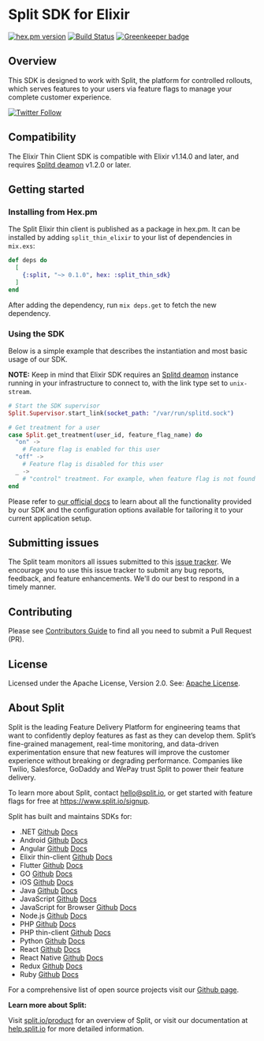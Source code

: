 # Split SDK for Elixir

[![hex.pm version](https://img.shields.io/hexpm/v/split_thin_sdk)](https://img.shields.io/hexpm/v/split_thin_sdk) [![Build Status](https://github.com/splitio/elixir-thin-client/actions/workflows/ci-cd.yml/badge.svg)](https://github.com/splitio/elixir-thin-client/actions/workflows/ci-cd.yml) [![Greenkeeper badge](https://badges.greenkeeper.io/splitio/elixir-thin-client.svg)](https://greenkeeper.io/)

## Overview
This SDK is designed to work with Split, the platform for controlled rollouts, which serves features to your users via feature flags to manage your complete customer experience.

[![Twitter Follow](https://img.shields.io/twitter/follow/splitsoftware.svg?style=social&label=Follow&maxAge=1529000)](https://twitter.com/intent/follow?screen_name=splitsoftware)

## Compatibility

The Elixir Thin Client SDK is compatible with Elixir v1.14.0 and later, and requires [Splitd deamon](https://help.split.io/hc/en-us/articles/18305269686157-Split-Daemon-splitd#local-deployment-recommended) v1.2.0 or later.

## Getting started

### Installing from Hex.pm

The Split Elixir thin client is published as a package in hex.pm. It can be installed
by adding `split_thin_elixir` to your list of dependencies in `mix.exs`:

```elixir
def deps do
  [
    {:split, "~> 0.1.0", hex: :split_thin_sdk}
  ]
end
```

After adding the dependency, run `mix deps.get` to fetch the new dependency.

### Using the SDK

Below is a simple example that describes the instantiation and most basic usage of our SDK.

**NOTE:** Keep in mind that Elixir SDK requires an [Splitd deamon](https://help.split.io/hc/en-us/articles/18305269686157-Split-Daemon-splitd#local-deployment-recommended) instance running in your infrastructure to connect to, with the link type set to `unix-stream`.

```elixir
# Start the SDK supervisor
Split.Supervisor.start_link(socket_path: "/var/run/splitd.sock")

# Get treatment for a user
case Split.get_treatment(user_id, feature_flag_name) do
  "on" ->
    # Feature flag is enabled for this user
  "off" ->
    # Feature flag is disabled for this user
  _ ->
    # "control" treatment. For example, when feature flag is not found or Elixir SDK wasn't able to connect to Splitd
end
```

Please refer to [our official docs](https://help.split.io/hc/en-us/articles/26988707417869-Elixir-Thin-Client-SDK) to learn about all the functionality provided by our SDK and the configuration options available for tailoring it to your current application setup.

## Submitting issues

The Split team monitors all issues submitted to this [issue tracker](https://github.com/splitio/elixir-thin-client/issues). We encourage you to use this issue tracker to submit any bug reports, feedback, and feature enhancements. We'll do our best to respond in a timely manner.

## Contributing
Please see [Contributors Guide](CONTRIBUTORS-GUIDE.md) to find all you need to submit a Pull Request (PR).

## License
Licensed under the Apache License, Version 2.0. See: [Apache License](http://www.apache.org/licenses/).

## About Split

Split is the leading Feature Delivery Platform for engineering teams that want to confidently deploy features as fast as they can develop them. Split’s fine-grained management, real-time monitoring, and data-driven experimentation ensure that new features will improve the customer experience without breaking or degrading performance. Companies like Twilio, Salesforce, GoDaddy and WePay trust Split to power their feature delivery.

To learn more about Split, contact hello@split.io, or get started with feature flags for free at https://www.split.io/signup.

Split has built and maintains SDKs for:

* .NET [Github](https://github.com/splitio/dotnet-client) [Docs](https://help.split.io/hc/en-us/articles/360020240172--NET-SDK)
* Android [Github](https://github.com/splitio/android-client) [Docs](https://help.split.io/hc/en-us/articles/360020343291-Android-SDK)
* Angular [Github](https://github.com/splitio/angular-sdk-plugin) [Docs](https://help.split.io/hc/en-us/articles/6495326064397-Angular-utilities)
* Elixir thin-client [Github](https://github.com/splitio/elixir-thin-client) [Docs](https://help.split.io/hc/en-us/articles/26988707417869-Elixir-Thin-Client-SDK)
* Flutter [Github](https://github.com/splitio/flutter-sdk-plugin) [Docs](https://help.split.io/hc/en-us/articles/8096158017165-Flutter-plugin)
* GO [Github](https://github.com/splitio/go-client) [Docs](https://help.split.io/hc/en-us/articles/360020093652-Go-SDK)
* iOS [Github](https://github.com/splitio/ios-client) [Docs](https://help.split.io/hc/en-us/articles/360020401491-iOS-SDK)
* Java [Github](https://github.com/splitio/java-client) [Docs](https://help.split.io/hc/en-us/articles/360020405151-Java-SDK)
* JavaScript [Github](https://github.com/splitio/javascript-client) [Docs](https://help.split.io/hc/en-us/articles/360020448791-JavaScript-SDK)
* JavaScript for Browser [Github](https://github.com/splitio/javascript-browser-client) [Docs](https://help.split.io/hc/en-us/articles/360058730852-Browser-SDK)
* Node.js [Github](https://github.com/splitio/javascript-client) [Docs](https://help.split.io/hc/en-us/articles/360020564931-Node-js-SDK)
* PHP [Github](https://github.com/splitio/php-client) [Docs](https://help.split.io/hc/en-us/articles/360020350372-PHP-SDK)
* PHP thin-client [Github](https://github.com/splitio/php-thin-client) [Docs](https://help.split.io/hc/en-us/articles/18305128673933-PHP-Thin-Client-SDK)
* Python [Github](https://github.com/splitio/python-client) [Docs](https://help.split.io/hc/en-us/articles/360020359652-Python-SDK)
* React [Github](https://github.com/splitio/react-client) [Docs](https://help.split.io/hc/en-us/articles/360038825091-React-SDK)
* React Native [Github](https://github.com/splitio/react-native-client) [Docs](https://help.split.io/hc/en-us/articles/4406066357901-React-Native-SDK)
* Redux [Github](https://github.com/splitio/redux-client) [Docs](https://help.split.io/hc/en-us/articles/360038851551-Redux-SDK)
* Ruby [Github](https://github.com/splitio/ruby-client) [Docs](https://help.split.io/hc/en-us/articles/360020673251-Ruby-SDK)

For a comprehensive list of open source projects visit our [Github page](https://github.com/splitio?utf8=%E2%9C%93&query=%20only%3Apublic%20).

**Learn more about Split:**

Visit [split.io/product](https://www.split.io/product) for an overview of Split, or visit our documentation at [help.split.io](https://help.split.io) for more detailed information.
